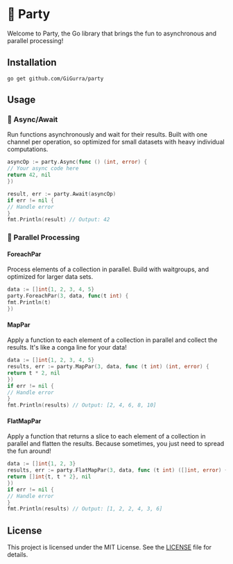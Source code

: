 # 🎉 Party

Welcome to Party, the Go library that brings the fun to asynchronous and parallel processing!

## Installation

```
go get github.com/GiGurra/party
```

## Usage

### 🎈 Async/Await

Run functions asynchronously and wait for their results. Built with one channel per operation, so optimized for small
datasets with heavy individual computations.

```go
asyncOp := party.Async(func () (int, error) {
// Your async code here
return 42, nil
})

result, err := party.Await(asyncOp)
if err != nil {
// Handle error
}
fmt.Println(result) // Output: 42
```

### 🎉 Parallel Processing

#### ForeachPar

Process elements of a collection in parallel. Build with waitgroups, and optimized for larger data sets.

```go
data := []int{1, 2, 3, 4, 5}
party.ForeachPar(3, data, func(t int) {
fmt.Println(t)
})
```

#### MapPar

Apply a function to each element of a collection in parallel and collect the results. It's like a conga line for your
data!

```go
data := []int{1, 2, 3, 4, 5}
results, err := party.MapPar(3, data, func (t int) (int, error) {
return t * 2, nil
})
if err != nil {
// Handle error
}
fmt.Println(results) // Output: [2, 4, 6, 8, 10]
```

#### FlatMapPar

Apply a function that returns a slice to each element of a collection in parallel and flatten the results. Because
sometimes, you just need to spread the fun around!

```go
data := []int{1, 2, 3}
results, err := party.FlatMapPar(3, data, func (t int) ([]int, error) {
return []int{t, t * 2}, nil
})
if err != nil {
// Handle error
}
fmt.Println(results) // Output: [1, 2, 2, 4, 3, 6]
```

## License

This project is licensed under the MIT License. See the [LICENSE](LICENSE) file for details.
